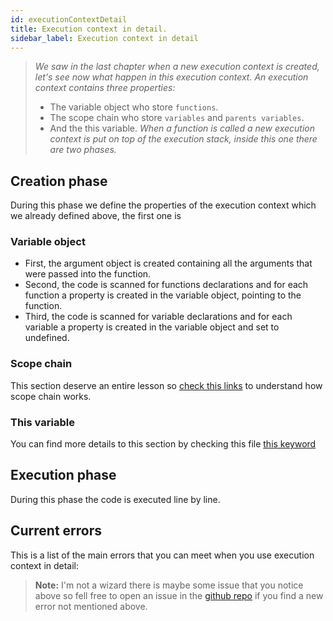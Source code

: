 ```yaml
---
id: executionContextDetail
title: Execution context in detail.
sidebar_label: Execution context in detail
---
```

> *We saw in the last chapter when a new execution context is created, let's see now what happen in this execution context.*
 *An execution context contains three properties:*
 >- The variable object who store `functions`.
 >- The scope chain who store `variables` and `parents variables`.
 >- And the this variable.
> *When a function is called a new execution context is put on top of the execution stack, inside this one there are two phases.*

## Creation phase
During this phase we define the properties of the execution context which we already defined above, the first one is

### Variable object
- First, the argument object is created containing all the arguments that were passed into the function.
- Second, the code is scanned for functions declarations and for each function a property is created in the variable object, pointing to the function.
- Third, the code is scanned for variable declarations and for each variable a property is created in the variable object and set to undefined.

### Scope chain
This section deserve an entire lesson so [check this links](learn-javascript/docs/scopeChain.html) to understand how scope chain works.

### This variable
You can find more details to this section by checking this file [this keyword](learn-javascript/docs/thisKeyword.html)

## Execution phase
During this phase the code is executed line by line.

## Current errors
This is a list of the main errors that you can meet when you use execution context in detail:
> **Note:** I'm not a wizard there is maybe some issue that you notice above so fell free to open an issue in the [github repo](https://github.com/luctst/learn-javascript) if you find a new error not mentioned above.